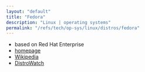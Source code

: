 ```yaml
---
layout: "default"
title: "Fedora"
description: "Linux | operating systems"
permalink: "/refs/tech/op-sys/linux/distros/fedora"
---
```


- based on Red Hat Enterprise
- [homepage](https://getfedora.org)
- [Wikipedia](https://en.wikipedia.org/wiki/Fedora_(operating_system))
- [DistroWatch](https://distrowatch.com/table.php?distribution=Fedora)
